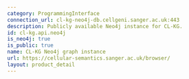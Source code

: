 ```yaml
---
category: ProgrammingInterface
connection_url: cl-kg-neo4j-db.cellgeni.sanger.ac.uk:443
description: Publicly available Neo4j instance for CL-KG.
id: cl-kg.api.neo4j
is_neo4j: true
is_public: true
name: CL-KG Neo4j graph instance
url: https://cellular-semantics.sanger.ac.uk/browser/
layout: product_detail
---
```

